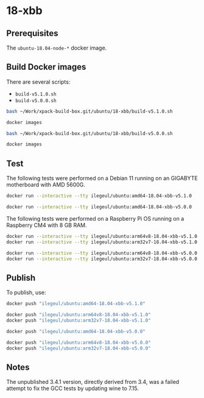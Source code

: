 
# 18-xbb

## Prerequisites

The `ubuntu-18.04-node-*` docker image.

## Build Docker images

There are several scripts:

- `build-v5.1.0.sh`
- `build-v5.0.0.sh`

```sh
bash ~/Work/xpack-build-box.git/ubuntu/18-xbb/build-v5.1.0.sh

docker images
```

```sh
bash ~/Work/xpack-build-box.git/ubuntu/18-xbb/build-v5.0.0.sh

docker images
```

## Test

The following tests were performed on a Debian 11
running on an GIGABYTE motherboard with AMD 5600G.

```sh
docker run --interactive --tty ilegeul/ubuntu:amd64-18.04-xbb-v5.1.0
```

```sh
docker run --interactive --tty ilegeul/ubuntu:amd64-18.04-xbb-v5.0.0
```

The following tests were performed on a Raspberry Pi OS
running on a Raspberry CM4 with 8 GB RAM.

```sh
docker run --interactive --tty ilegeul/ubuntu:arm64v8-18.04-xbb-v5.1.0
docker run --interactive --tty ilegeul/ubuntu:arm32v7-18.04-xbb-v5.1.0
```

```sh
docker run --interactive --tty ilegeul/ubuntu:arm64v8-18.04-xbb-v5.0.0
docker run --interactive --tty ilegeul/ubuntu:arm32v7-18.04-xbb-v5.0.0
```

## Publish

To publish, use:

```sh
docker push "ilegeul/ubuntu:amd64-18.04-xbb-v5.1.0"

docker push "ilegeul/ubuntu:arm64v8-18.04-xbb-v5.1.0"
docker push "ilegeul/ubuntu:arm32v7-18.04-xbb-v5.1.0"
```

```sh
docker push "ilegeul/ubuntu:amd64-18.04-xbb-v5.0.0"

docker push "ilegeul/ubuntu:arm64v8-18.04-xbb-v5.0.0"
docker push "ilegeul/ubuntu:arm32v7-18.04-xbb-v5.0.0"
```

## Notes

The unpublished 3.4.1 version, directly derived from 3.4,
was a failed attempt to fix the GCC tests by updating wine to 7.15.
